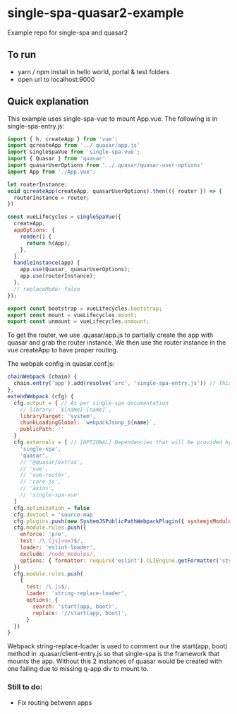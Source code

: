 # single-spa-quasar2-example
Example repo for single-spa and quasar2

## To run
- yarn / npm install in hello world, portal & test folders
- open url to localhost:9000

## Quick explanation
This example uses single-spa-vue to mount App.vue. The following is in single-spa-entry.js:
```js
import { h, createApp } from 'vue';
import qcreateApp from '../.quasar/app.js'
import singleSpaVue from 'single-spa-vue';
import { Quasar } from 'quasar'
import quasarUserOptions from '../.quasar/quasar-user-options'
import App from './App.vue';

let routerInstance;
void qcreateApp(createApp, quasarUserOptions).then(({ router }) => {
  routerInstance = router;
})

const vueLifecycles = singleSpaVue({
  createApp,
  appOptions: {
    render() {
      return h(App);
    },
  },
  handleInstance(app) {
    app.use(Quasar, quasarUserOptions);
    app.use(routerInstance);
  },
  // replaceMode: false
});

export const bootstrap = vueLifecycles.bootstrap;
export const mount = vueLifecycles.mount;
export const unmount = vueLifecycles.unmount;
```

To get the router, we use .quasar/app.js to partially create the app with quasar and grab the router instance. We then use the router instance in the vue createApp to have proper routing.

The webpak config in quasar.conf.js:
```js
chainWebpack (chain) {
  chain.entry('app').add(resolve('src', 'single-spa-entry.js')) // This is the magic to make quasar work with single-spa
},
extendWebpack (cfg) {
  cfg.output = { // As per single-spa documentation
    // library: `${name}-[name]`,
    libraryTarget: 'system',
    chunkLoadingGlobal: `webpackJsonp_${name}`,
    publicPath: ''
  }
  cfg.externals = [ // [OPTIONAL] Dependencies that will be provided by the container
    'single-spa',
    'quasar',
    // '@quasar/extras',
    // 'vue',
    // 'vue-router',
    // 'core-js',
    // 'axios',
    // 'single-spa-vue'
  ]
  cfg.optimization = false
  cfg.devtool = 'source-map'
  cfg.plugins.push(new SystemJSPublicPathWebpackPlugin({ systemjsModuleName: name }))
  cfg.module.rules.push({
    enforce: 'pre',
    test: /\.(js|vue)$/,
    loader: 'eslint-loader',
    exclude: /node_modules/,
    options: { formatter: require('eslint').CLIEngine.getFormatter('stylish') }
  })
  cfg.module.rules.push(
    {
      test: /\.js$/,
      loader: 'string-replace-loader',
      options: {
        search: 'start(app, boot)',
        replace: '//start(app, boot)',
      }
  })
}
```

Webpack string-replace-loader is used to comment our the start(app, boot) method in .quasar/client-entry.js so that single-spa is the framework that mounts the app. Without this 2 instances of quasar would be created with one failing due to missing q-app div to mount to.
### Still to do:
- Fix routing betwenn apps
